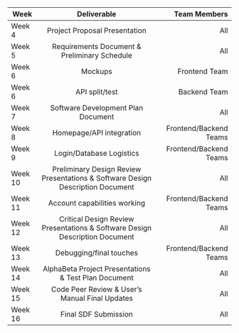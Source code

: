| Week          | Deliverable                                  | Team Members  |
| ------------------ |:-------------:                               | -------------:|
| Week 4        | Project Proposal Presentation                | All           |
| Week 5        | Requirements Document & Preliminary Schedule | All           |
| Week 6        | Mockups      |    Frontend Team         |
| Week 6        | API split/test | Backend Team         |
| Week 7        | Software Development Plan Document  |   All         |
| Week 8        | Homepage/API integration  |   Frontend/Backend Teams         |
| Week 9        | Login/Database Logistics | Frontend/Backend Teams    |
| Week 10       | Preliminary Design Review Presentations & Software Design Description Document  |   All         |
| Week 11       | Account capabilities working   |  Frontend/Backend Teams   |
| Week 12       | Critical Design Review Presentations & Software Design Description Document | All         |
| Week 13       | Debugging/final touches  |   Frontend/Backend Teams       |
| Week 14  | AlphaBeta Project Presentations & Test Plan Document |   All         |
| Week 15 | Code Peer Review & User’s Manual Final Updates |    All         |
| Week 16 | Final SDF Submission |    All         |
